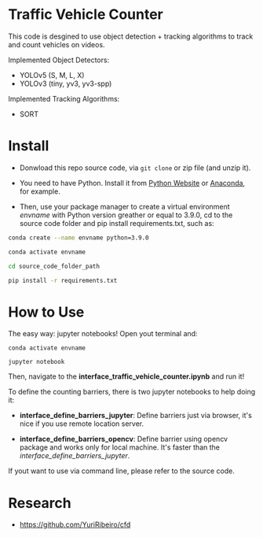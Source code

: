 # Traffic Vehicle Counter

This code is desgined to use object detection + tracking algorithms to track and count vehicles on videos.

Implemented Object Detectors:
- YOLOv5 (S, M, L, X)
- YOLOv3 (tiny, yv3, yv3-spp)

Implemented Tracking Algorithms:
- SORT


# Install
- Donwload this repo source code, via `git clone` or zip file (and unzip it).

- You need to have Python. Install it from [Python Website](https://www.python.org/) or [Anaconda](https://anaconda.org/), for example.

- Then, use your package manager to create a virtual environment *envname* with Python version greather or equal to 3.9.0, cd to the source code folder and pip install requirements.txt, such as:

```bash
conda create --name envname python=3.9.0

conda activate envname

cd source_code_folder_path

pip install -r requirements.txt
```

# How to Use
The easy way: jupyter notebooks! Open yout terminal and:

```
conda activate envname

jupyter notebook
```

Then, navigate to the **interface_traffic_vehicle_counter.ipynb** and run it!

To define the counting barriers, there is two jupyter notebooks to help doing it: 

- **interface_define_barriers_jupyter**: Define barriers just via browser, it's nice if you use remote location server.

- **interface_define_barriers_opencv**: Define barrier using opencv package and works only for local machine. It's faster than the *interface_define_barriers_jupyter*.

If yout want to use via command line, please refer to the source code.

# Research
-  https://github.com/YuriRibeiro/cfd

